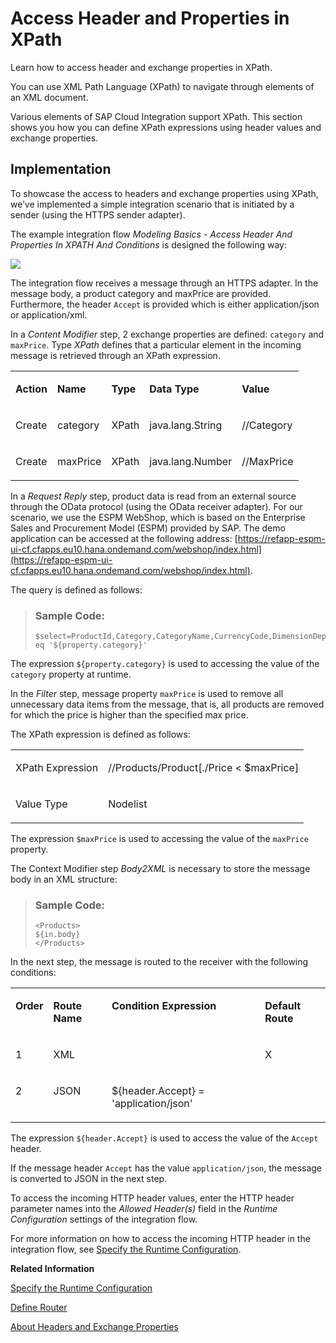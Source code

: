 <!-- loio996ce78e334648bd8a1ecf6e0d69ec6a -->

# Access Header and Properties in XPath

Learn how to access header and exchange properties in XPath.



You can use XML Path Language \(XPath\) to navigate through elements of an XML document.

Various elements of SAP Cloud Integration support XPath. This section shows you how you can define XPath expressions using header values and exchange properties.



<a name="loio996ce78e334648bd8a1ecf6e0d69ec6a__section_b2f_dd4_smb"/>

## Implementation

To showcase the access to headers and exchange properties using XPath, we’ve implemented a simple integration scenario that is initiated by a sender \(using the HTTPS sender adapter\).

The example integration flow *Modeling Basics - Access Header And Properties In XPATH And Conditions* is designed the following way:

![](images/2008_Accessing-Headers_and_Properties_in_XPath_40e1a24.png)

The integration flow receives a message through an HTTPS adapter. In the message body, a product category and maxPrice are provided. Furthermore, the header `Accept` is provided which is either application/json or application/xml.

In a *Content Modifier* step, 2 exchange properties are defined: `category` and `maxPrice`. Type *XPath* defines that a particular element in the incoming message is retrieved through an XPath expression.  


<table>
<tr>
<td valign="top">

**Action**

</td>
<td valign="top">

**Name**

</td>
<td valign="top">

**Type**

</td>
<td valign="top">

**Data Type**

</td>
<td valign="top">

**Value**

</td>
</tr>
<tr>
<td valign="top">

Create

</td>
<td valign="top">

category

</td>
<td valign="top">

XPath

</td>
<td valign="top">

java.lang.String

</td>
<td valign="top">

//Category

</td>
</tr>
<tr>
<td valign="top">

Create

</td>
<td valign="top">

maxPrice

</td>
<td valign="top">

XPath

</td>
<td valign="top">

java.lang.Number

</td>
<td valign="top">

//MaxPrice

</td>
</tr>
</table>

In a *Request Reply* step, product data is read from an external source through the OData protocol \(using the OData receiver adapter\). For our scenario, we use the ESPM WebShop, which is based on the Enterprise Sales and Procurement Model \(ESPM\) provided by SAP. The demo application can be accessed at the following address: [https://refapp-espm-ui-cf.cfapps.eu10.hana.ondemand.com/webshop/index.html](https://refapp-espm-ui-cf.cfapps.eu10.hana.ondemand.com/webshop/index.html).

The query is defined as follows:

> ### Sample Code:  
> ```
> $select=ProductId,Category,CategoryName,CurrencyCode,DimensionDepth,DimensionHeight,DimensionUnit,DimensionWidth,LongDescription,Name,PictureUrl,Price,QuantityUnit,ShortDescription,SupplierId,Weight,WeightUnit&$filter=Category eq '${property.category}' 
> ```

The expression `${property.category}` is used to accessing the value of the `category` property at runtime.

In the *Filter* step, message property `maxPrice` is used to remove all unnecessary data items from the message, that is, all products are removed for which the price is higher than the specified max price.

The XPath expression is defined as follows:


<table>
<tr>
<td valign="top">

XPath Expression

</td>
<td valign="top">

//Products/Product\[./Price < $maxPrice\]

</td>
</tr>
<tr>
<td valign="top">

Value Type

</td>
<td valign="top">

Nodelist

</td>
</tr>
</table>

The expression `$maxPrice` is used to accessing the value of the `maxPrice` property.

The Context Modifier step *Body2XML* is necessary to store the message body in an XML structure:

> ### Sample Code:  
> ```
> <Products> 
> ${in.body} 
> </Products> 
> ```

In the next step, the message is routed to the receiver with the following conditions:


<table>
<tr>
<td valign="top">

**Order**

</td>
<td valign="top">

**Route Name**

</td>
<td valign="top">

**Condition Expression**

</td>
<td valign="top">

**Default Route**

</td>
</tr>
<tr>
<td valign="top">

1

</td>
<td valign="top">

XML

</td>
<td valign="top">

 

</td>
<td valign="top">

X

</td>
</tr>
<tr>
<td valign="top">

2

</td>
<td valign="top">

JSON

</td>
<td valign="top">

$\{header.Accept\} = 'application/json'

</td>
<td valign="top">

 

</td>
</tr>
</table>

The expression `${header.Accept}` is used to access the value of the `Accept` header.

If the message header `Accept` has the value `application/json`, the message is converted to JSON in the next step.

To access the incoming HTTP header values, enter the HTTP header parameter names into the *Allowed Header\(s\)* field in the *Runtime Configuration* settings of the integration flow.

For more information on how to access the incoming HTTP header in the integration flow, see [Specify the Runtime Configuration](specify-the-runtime-configuration-0c1c96e.md).

**Related Information**  


[Specify the Runtime Configuration](specify-the-runtime-configuration-0c1c96e.md "Specify the runtime properties of the integration flow.")

[Define Router](define-router-d7fddbd.md "")

[About Headers and Exchange Properties](about-headers-and-exchange-properties-0974c4f.md "")

